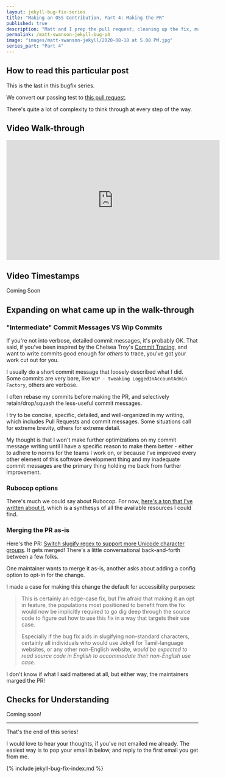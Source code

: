 ```yaml
---
layout: jekyll-bug-fix-series
title: "Making an OSS Contribution, Part 4: Making the PR"
published: true
description: "Matt and I prep the pull request; cleaning up the fix, making lots of little decisions as we go. Unsurprisingly, there are many decision points along the way."
permalink: /matt-swanson-jekyll-bug-p4
image: "images/matt-swanson-jekyll/2020-08-18 at 5.08 PM.jpg"
series_part: "Part 4"
---
```




## How to read this particular post

This is the last in this bugfix series. 

We convert our passing test to [this pull request](https://github.com/jekyll/jekyll/pull/8167). 

There's quite a lot of complexity to think through at every step of the way.

## Video Walk-through

<iframe width="560" height="315" class="youtube-video-embed" src="https://www.youtube.com/embed/Uvsc9S7qkUk" frameborder="0" allow="accelerometer; autoplay; encrypted-media; gyroscope; picture-in-picture" allowfullscreen></iframe>

## Video Timestamps

Coming Soon

## Expanding on what came up in the walk-through

### "Intermediate" Commit Messages VS Wip Commits

If you're not into verbose, detailed commit messages, it's probably OK. That said, if you've been inspired by the Chelsea Troy's [Commit Tracing](https://chelseatroy.com/2018/07/21/leveling-up-skill-6-commit-tracing/), and want to write commits good enough for _others_ to trace, you've got your work cut out for you.

I usually do a short commit message that loosely described what I did. Some commits are very bare, like `WIP - tweaking LoggedInAccountAdmin Factory`, others are verbose.

I often rebase my commits before making the PR, and selectively retain/drop/squash the less-useful commit messages.

I try to be concise, specific, detailed, and well-organized in my writing, which includes Pull Requests and commit messages. Some situations call for extreme brevity, others for extreme detail.

My thought is that I won't make further optimizations on my commit message writing until I have a specific reason to make them better - either to adhere to norms for the teams I work on, or because I've improved every other element of this software development thing and my inadequate commit messages are the primary thing holding me back from further improvement.

### Rubocop options

There's much we could say about Rubocop. For now, [here's a ton that I've written about it](https://github.com/josh-works/intermediate_ruby_obstacle_course/tree/master/rubocop), which is a synthesys of all the available resources I could find. 

### Merging the PR as-is

Here's the PR: [Switch slugify regex to support more Unicode character groups](https://github.com/jekyll/jekyll/pull/8167). It gets merged! There's a little conversational back-and-forth between a few folks. 

One maintainer wants to merge it as-is, another asks about adding a config option to opt-in for the change.

I made a case for making this change the default for accessiblity purposes: 

> This is certainly an edge-case fix, but I'm afraid that making it an opt in feature, the populations most positioned to benefit from the fix would now be implicitly required to go dig deep through the source code to figure out how to use this fix in a way that targets their use case.
> 
> Especially if the bug fix aids in slugifying non-standard characters, certainly all individuals who would use Jekyll for Tamil-language websites, or any other non-English website, _would be expected to read source code in English to accommodate their non-English use case_.

I don't know if what I said mattered at all, but either way, the maintainers marged the PR!


## Checks for Understanding

Coming soon!

----------------------------

That's the end of this series! 

I would love to hear your thoughts, if you've not emailed me already. The easiest way is to pop your email in below, and reply to the first email you get from me. 

<script async data-uid="518bab5f60" src="https://josh-thompson.ck.page/518bab5f60/index.js"></script>

{% include jekyll-bug-fix-index.md %}